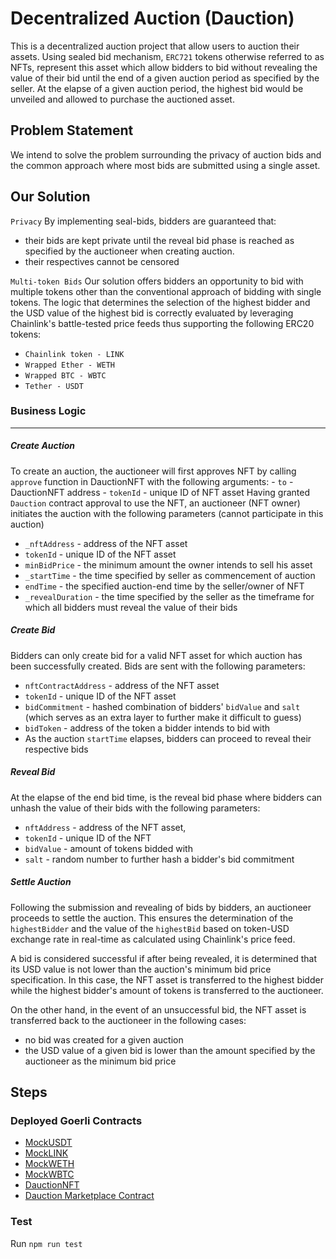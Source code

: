 # Decentralized Auction (Dauction)

This is a decentralized auction project that allow users to auction their assets. Using sealed bid mechanism, `ERC721` tokens otherwise referred to as NFTs, represent this asset which allow bidders to bid without revealing the value of their bid until the end of a given auction period as specified by the seller. At the elapse of a given auction period, the highest bid would be unveiled and allowed to purchase the auctioned asset.


## Problem Statement
We intend to solve the problem surrounding the privacy of auction bids and the common approach where most bids are submitted using a single asset. 


## Our Solution

`Privacy`
By implementing seal-bids, bidders are guaranteed that: 
- their bids are kept private until the reveal bid phase is reached as specified by the auctioneer when creating auction. 
- their respectives cannot be censored


`Multi-token Bids`
Our solution offers bidders an opportunity to bid with multiple tokens other than the conventional approach of bidding with single tokens. The logic that determines the selection of the highest bidder and the USD value of the highest bid is correctly evaluated by leveraging Chainlink's battle-tested price feeds thus supporting the following ERC20 tokens:
  - `Chainlink token - LINK`
  - `Wrapped Ether - WETH`
  - `Wrapped BTC - WBTC`
  - `Tether - USDT`



### Business Logic
---
##### Create Auction
To create an auction, the auctioneer will first approves NFT by calling `approve` function in DauctionNFT with the following arguments:
    - `to` - DauctionNFT address
    - `tokenId` - unique ID of NFT asset
Having granted `Dauction` contract approval to use the NFT, an auctioneer (NFT owner) initiates the auction with the following parameters (cannot participate in this auction)
  - `_nftAddress` - address of the NFT asset
  - `tokenId` - unique ID of the NFT asset
  - `minBidPrice` - the minimum amount the owner intends to sell his asset
  - `_startTime` - the time specified by seller as commencement of auction
  - `endTime` - the specified auction-end time by the seller/owner of NFT
  - `_revealDuration` - the time specified by the seller as the timeframe for which all bidders must reveal the value of their bids



##### Create Bid
Bidders can only create bid for a valid NFT asset for which auction has been successfully created. Bids are sent with the following parameters: 
  - `nftContractAddress` - address of the NFT asset
  - `tokenId` - unique ID of the NFT asset
  - `bidCommitment` - hashed combination of bidders' `bidValue` and `salt` (which serves as an extra layer to further make it difficult to guess)
  - `bidToken` - address of the token a bidder intends to bid with
  - As the auction `startTime` elapses, bidders can proceed to reveal their respective bids

##### Reveal Bid
At the elapse of the end bid time, is the reveal bid phase where bidders can unhash the value of their bids with the following parameters:
 - `nftAddress` - address of the NFT asset,
 - `tokenId` - unique ID of the NFT
 - `bidValue` -  amount of tokens bidded with
 - `salt` - random number to further hash a bidder's bid commitment 
       


##### Settle Auction
Following the submission and revealing of bids by bidders, an auctioneer proceeds to settle the auction. This ensures the determination of the `highestBidder` and the value of the `highestBid` based on token-USD exchange rate in real-time as calculated using Chainlink's price feed. 

A bid is considered successful if after being revealed, it is determined that its USD value is not lower than the auction's minimum bid price specification. In this case, the NFT asset is transferred to the highest bidder while the highest bidder's amount of tokens is transferred to the auctioneer.

On the other hand, in the event of an unsuccessful bid, the NFT asset is transferred back to the auctioneer in the following cases:
- no bid was created for a given auction
- the USD value of a given bid is lower than the amount specified by the auctioneer as the minimum bid price

## Steps

### Deployed Goerli Contracts

- [MockUSDT](https://goerli.etherscan.io/token/0x289bc9A76ADbF81746db9A8e99DdF6776d41D84b)
- [MockLINK](https://goerli.etherscan.io/token/0xda469e02e3d939c3ffafa5e8bf9569ccffe8da0d)
- [MockWETH](https://goerli.etherscan.io/token/0x5db5a283bdebf69a9e779e7fef7d6616b02dffe6)
- [MockWBTC](https://goerli.etherscan.io/token/0x5df75ff8fe3fcbbf056db82ad5b6c96aa5044964)
- [DauctionNFT](https://goerli.etherscan.io/token/0x17d76D5776505eD9F60030eb8744B88A96ff9e84)
- [Dauction Marketplace Contract](https://goerli.etherscan.io/address/0x67fd942138ea7d117971944b88d8d80b08c9d2e9)


### Test
Run `npm run test`
